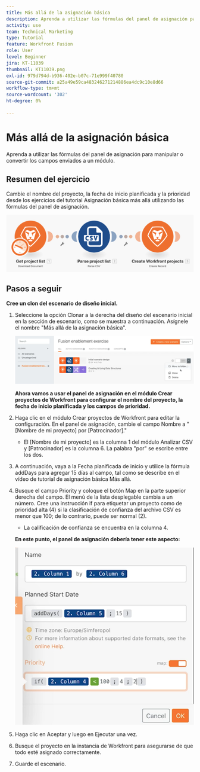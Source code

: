 ```yaml
---
title: Más allá de la asignación básica
description: Aprenda a utilizar las fórmulas del panel de asignación para manipular o convertir los campos enviados a un módulo.
activity: use
team: Technical Marketing
type: Tutorial
feature: Workfront Fusion
role: User
level: Beginner
jira: KT-11039
thumbnail: KT11039.png
exl-id: 979d794d-b936-402e-b07c-71e999f40780
source-git-commit: a25a49e59ca483246271214886ea4dc9c10e8d66
workflow-type: tm+mt
source-wordcount: '302'
ht-degree: 0%

---
```


# Más allá de la asignación básica

Aprenda a utilizar las fórmulas del panel de asignación para manipular o convertir los campos enviados a un módulo.

## Resumen del ejercicio

Cambie el nombre del proyecto, la fecha de inicio planificada y la prioridad desde los ejercicios del tutorial Asignación básica más allá utilizando las fórmulas del panel de asignación.

![Más allá de la imagen de asignación básica 1](../12-exercises/assets/beyond-basic-mapping-walkthrough-1.png)

## Pasos a seguir

**Cree un clon del escenario de diseño inicial.**

1. Seleccione la opción Clonar a la derecha del diseño del escenario inicial en la sección de escenario, como se muestra a continuación. Asígnele el nombre &quot;Más allá de la asignación básica&quot;.

   ![Más allá de la imagen de asignación básica 2](../12-exercises/assets/beyond-basic-mapping-walkthrough-2.png)

   **Ahora vamos a usar el panel de asignación en el módulo Crear proyectos de Workfront para configurar el nombre del proyecto, la fecha de inicio planificada y los campos de prioridad.**

1. Haga clic en el módulo Crear proyectos de Workfront para editar la configuración. En el panel de asignación, cambie el campo Nombre a &quot;[Nombre de mi proyecto] por [Patrocinador].&quot;

   + El [Nombre de mi proyecto] es la columna 1 del módulo Analizar CSV y [Patrocinador] es la columna 6. La palabra &quot;por&quot; se escribe entre los dos.

1. A continuación, vaya a la Fecha planificada de inicio y utilice la fórmula addDays para agregar 15 días al campo, tal como se describe en el vídeo de tutorial de asignación básica Más allá.
1. Busque el campo Priority y coloque el botón Map en la parte superior derecha del campo. El menú de la lista desplegable cambia a un número. Cree una instrucción if para etiquetar un proyecto como de prioridad alta (4) si la clasificación de confianza del archivo CSV es menor que 100; de lo contrario, puede ser normal (2).

   + La calificación de confianza se encuentra en la columna 4.

   **En este punto, el panel de asignación debería tener este aspecto:**

   ![Más allá de la imagen de asignación básica 3](../12-exercises/assets/beyond-basic-mapping-walkthrough-3.png)

1. Haga clic en Aceptar y luego en Ejecutar una vez.
1. Busque el proyecto en la instancia de Workfront para asegurarse de que todo esté asignado correctamente.
1. Guarde el escenario.
